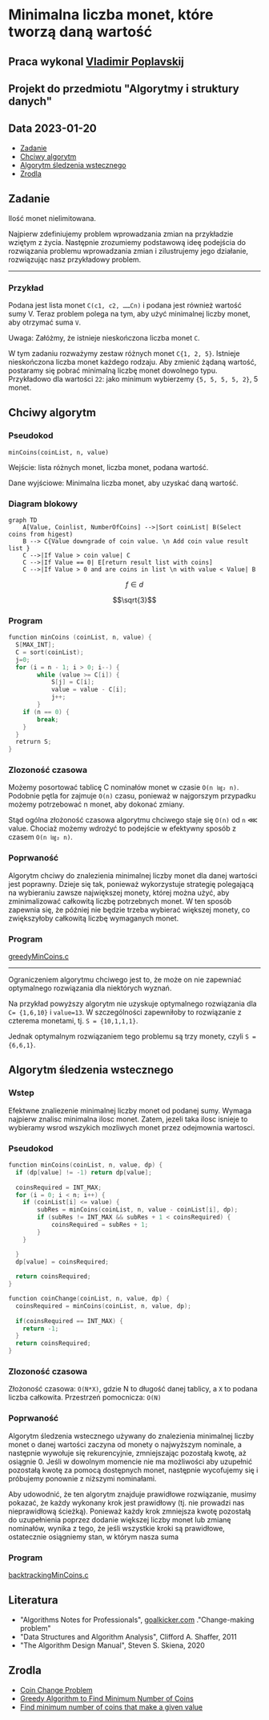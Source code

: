 # Minimalna liczba monet, które tworzą daną wartość

## Praca wykonal [Vladimir Poplavskij](https://github.com/wirtaw/)

## Projekt do przedmiotu "Algorytmy i struktury danych"

## Data 2023-01-20

- [Zadanie](#zadanie)
- [Chciwy algorytm](#chciwy-algorytm)
- [Algorytm śledzenia wstecznego](#algorytm-%C5%9Bledzenia-wstecznego)
- [Zrodla](#zrodla)

## Zadanie 

Ilość monet nielimitowana.

Najpierw zdefiniujemy problem wprowadzania zmian na przykładzie wziętym z życia. Następnie zrozumiemy podstawową ideę podejścia do rozwiązania problemu wprowadzania zmian i zilustrujemy jego działanie, rozwiązując nasz przykładowy problem.

---
### Przykład

Podana jest lista monet `C(c1, c2, ……Cn)` i podana jest również wartość sumy V. Teraz problem polega na tym, aby użyć minimalnej liczby monet, aby otrzymać suma `V`.

Uwaga: Załóżmy, że istnieje nieskończona liczba monet `C`.

W tym zadaniu rozważymy zestaw różnych monet `C{1, 2, 5}`. Istnieje nieskończona liczba monet każdego rodzaju. Aby zmienić żądaną wartość, postaramy się pobrać minimalną liczbę monet dowolnego typu. Przykładowo dla wartości `22`: jako minimum wybierzemy `{5, 5, 5, 5, 2}`, 5 monet.

## Chciwy algorytm

### Pseudokod

`minCoins(coinList, n, value)`

Wejście: lista różnych monet, liczba monet, podana wartość.

Dane wyjściowe: Minimalna liczba monet, aby uzyskać daną wartość.

### Diagram blokowy

```mermaid
graph TD
    A[Value, Coinlist, NumberOfCoins] -->|Sort coinList| B(Select coins from higest)
    B --> C{Value downgrade of coin value. \n Add coin value result list }
    C -->|If Value > coin value| C
    C -->|If Value == 0| E[return result list with coins]
    C -->|If Value > 0 and are coins in list \n with value < Value| B
```
$$ f \in d $$
```math
\sqrt{3}
```
### Program

```c
function minCoins (coinList, n, value) {
  S[MAX_INT];
  C = sort(coinList);
  j=0;
  for (i = n - 1; i > 0; i--) {
        while (value >= C[i]) {
	        S[j] = C[i];
	        value = value - C[i];
            j++;	
        }
    if (n == 0) {
	    break;
    }
  }
  retrurn S;
}

```

### Zlozoność czasowa

Możemy posortować tablicę C nominałów monet w czasie `O(n ㏒₂ n)`. Podobnie pętla for zajmuje `O(n)` czasu, ponieważ w najgorszym przypadku możemy potrzebować n monet, aby dokonać zmiany.

Stąd ogólna złożoność czasowa algorytmu chciwego staje się `O(n)` od `n` ⋘ value. Chociaż możemy wdrożyć to podejście w efektywny sposób z czasem `O(n ㏒₂ n)`.


### Poprwaność

Algorytm chciwy do znalezienia minimalnej liczby monet dla danej wartości jest poprawny. Dzieje się tak, ponieważ wykorzystuje strategię polegającą na wybieraniu zawsze największej monety, której można użyć, aby zminimalizować całkowitą liczbę potrzebnych monet. W ten sposób zapewnia się, że później nie będzie trzeba wybierać większej monety, co zwiększyłoby całkowitą liczbę wymaganych monet.


### Program

[greedyMinCoins.c](./greedyMinCoins.c)

--- 
Ograniczeniem algorytmu chciwego jest to, że może on nie zapewniać optymalnego rozwiązania dla niektórych wyznań.

Na przykład powyższy algorytm nie uzyskuje optymalnego rozwiązania dla `C= {1,6,10}` i `value=13`. W szczególności zapewniłoby to rozwiązanie z czterema monetami, tj. `S = {10,1,1,1}`.

Jednak optymalnym rozwiązaniem tego problemu są trzy monety, czyli `S = {6,6,1}`.


## Algorytm śledzenia wstecznego

### Wstep

Efektwne znaliezenie minimalnej liczby monet od podanej sumy. Wymaga najpierw znalisc minimalna ilosc monet. 
Zatem, jezeli taka ilosc isnieje to wybieramy wsrod wszykich mozliwych monet przez odejmownia wartosci.

### Pseudokod

```c
function minCoins(coinList, n, value, dp) {
  if (dp[value] != -1) return dp[value];
  
  coinsRequired = INT_MAX;	
  for (i = 0; i < n; i++) {
    if (coinList[i] <= value) {
        subRes = minCoins(coinList, n, value - coinList[i], dp);
        if (subRes != INT_MAX && subRes + 1 < coinsRequired) {
            coinsRequired = subRes + 1;
        }
    }

  }
  dp[value] = coinsRequired;
	
  return coinsRequired;
}

function coinChange(coinList, n, value, dp) {
  coinsRequired = minCoins(coinList, n, value, dp);
  
  if(coinsRequired == INT_MAX) {
	return -1;
  }	
  return coinsRequired;
}
```

### Zlozoność czasowa

Złożoność czasowa: `O(N*X)`, gdzie N to długość danej tablicy, a `X` to podana liczba całkowita.
Przestrzeń pomocnicza: `O(N)`


### Poprwaność

Algorytm śledzenia wstecznego używany do znalezienia minimalnej liczby monet o danej wartości zaczyna od monety o najwyższym nominale, a następnie wywołuje się rekurencyjnie, zmniejszając pozostałą kwotę, aż osiągnie 0. Jeśli w dowolnym momencie nie ma możliwości aby uzupełnić pozostałą kwotę za pomocą dostępnych monet, następnie wycofujemy się i próbujemy ponownie z niższymi nominałami.

Aby udowodnić, że ten algorytm znajduje prawidłowe rozwiązanie, musimy pokazać, że każdy wykonany krok jest prawidłowy (tj. nie prowadzi nas nieprawidłową ścieżką). Ponieważ każdy krok zmniejsza kwotę pozostałą do uzupełnienia poprzez dodanie większej liczby monet lub zmianę nominałów, wynika z tego, że jeśli wszystkie kroki są prawidłowe, ostatecznie osiągniemy stan, w którym nasza suma

### Program

[backtrackingMinCoins.c](./backtrackingMinCoins.c)

## Literatura

 - "Algorithms Notes for Professionals", [goalkicker.com](https://goalkicker.com/AlgorithmsBook) ."Change-making problem" 
 - "Data Structures and Algorithm Analysis", Clifford A. Shaffer, 2011
 - "The Algorithm Design Manual", Steven S. Skiena, 2020


## Zrodla

- [Coin Change Problem](https://www.scaler.com/topics/coin-change-problem/)
- [Greedy Algorithm to Find Minimum Number of Coins](https://www.baeldung.com/cs/min-number-of-coins-algorithm)
- [Find minimum number of coins that make a given value](https://www.geeksforgeeks.org/find-minimum-number-of-coins-that-make-a-change/)
